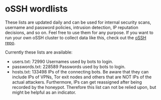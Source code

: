 # oSSH wordlists
These lists are updated daily and can be used for internal security scans, username and password policies, intrusion detection, IP reputation decisions, and so on. Feel free to use them for any purpose. If you want to run your own oSSH cluster to collect data like this, check out the [oSSH repo](https://github.com/toxyl/ossh).  

Currently these lists are available:  
- users.txt: 72990                                                                                                                                                                                                                                                                                                                                                                                         Usernames used by bots to login. 
- passwords.txt: 228589                                                                                                                                                                                                                                                                                                                                                                                         Passwords used by bots to login. 
- hosts.txt: 133498                                                                                                                                                                                                                                                                                                                                                                                         IPs of the connecting bots. Be aware that they can include IPs of VPNs, Tor exit nodes and others that are NOT IPs of the actual attackers. Furthermore, IPs can get reassigned after being recorded by the honeypot. Therefore this list can not be relied upon, but might be helpful as an indicator.

